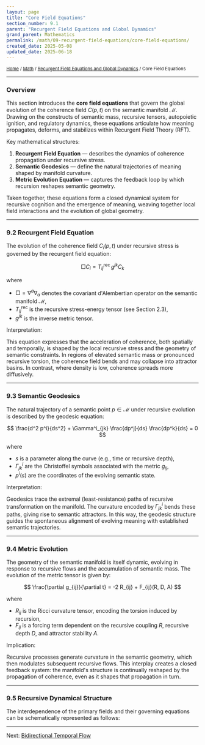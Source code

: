 ```yaml
---
layout: page
title: "Core Field Equations"
section_number: 9.1
parent: "Recurgent Field Equations and Global Dynamics"
grand_parent: Mathematics
permalink: /math/09-recurgent-field-equations/core-field-equations/
created_date: 2025-05-08
updated_date: 2025-06-18
---
```


<small>[Home](/) / [Math](/math/) / [Recurgent Field Equations and Global Dynamics](/math/09-recurgent-field-equations/) / Core Field Equations</small>

---

### Overview

This section introduces the **core field equations** that govern the global evolution of the coherence field $C(p, t)$ on the semantic manifold $\mathcal{M}$. Drawing on the constructs of semantic mass, recursive tensors, autopoietic ignition, and regulatory dynamics, these equations articulate how meaning propagates, deforms, and stabilizes within Recurgent Field Theory (RFT).

Key mathematical structures:
1. **Recurgent Field Equation** — describes the dynamics of coherence propagation under recursive stress.
2. **Semantic Geodesics** — define the natural trajectories of meaning shaped by manifold curvature.
3. **Metric Evolution Equation** — captures the feedback loop by which recursion reshapes semantic geometry.

Taken together, these equations form a closed dynamical system for recursive cognition and the emergence of meaning, weaving together local field interactions and the evolution of global geometry.

---

### 9.2 Recurgent Field Equation

The evolution of the coherence field $C_i(p, t)$ under recursive stress is governed by the recurgent field equation:

$$
\Box C_i = T^{\text{rec}}_{ij} \, g^{jk} C_k
$$

where
- $\Box = \nabla^a \nabla_a$ denotes the covariant d'Alembertian operator on the semantic manifold $\mathcal{M}$,
- $T^{\text{rec}}_{ij}$ is the recursive stress-energy tensor (see Section 2.3),
- $g^{jk}$ is the inverse metric tensor.

Interpretation:

This equation expresses that the acceleration of coherence, both spatially and temporally, is shaped by the local recursive stress and the geometry of semantic constraints. In regions of elevated semantic mass or pronounced recursive torsion, the coherence field bends and may collapse into attractor basins. In contrast, where density is low, coherence spreads more diffusively.

---

### 9.3 Semantic Geodesics

The natural trajectory of a semantic point $p \in \mathcal{M}$ under recursive evolution is described by the geodesic equation:

$$
\frac{d^2 p^i}{ds^2} + \Gamma^i_{jk} \frac{dp^j}{ds} \frac{dp^k}{ds} = 0
$$

where
- $s$ is a parameter along the curve (e.g., time or recursive depth),
- $\Gamma^i_{jk}$ are the Christoffel symbols associated with the metric $g_{ij}$,
- $p^i(s)$ are the coordinates of the evolving semantic state.

Interpretation:  

Geodesics trace the extremal (least-resistance) paths of recursive transformation on the manifold. The curvature encoded by $\Gamma^i_{jk}$ bends these paths, giving rise to semantic attractors. In this way, the geodesic structure guides the spontaneous alignment of evolving meaning with established semantic trajectories.

---

### 9.4 Metric Evolution

The geometry of the semantic manifold is itself dynamic, evolving in response to recursive flows and the accumulation of semantic mass. The evolution of the metric tensor is given by:

$$
\frac{\partial g_{ij}}{\partial t} = -2 R_{ij} + F_{ij}(R, D, A)
$$

where
- $R_{ij}$ is the Ricci curvature tensor, encoding the torsion induced by recursion,
- $F_{ij}$ is a forcing term dependent on the recursive coupling $R$, recursive depth $D$, and attractor stability $A$.

Implication:  

Recursive processes generate curvature in the semantic geometry, which then modulates subsequent recursive flows. This interplay creates a closed feedback system: the manifold's structure is continually reshaped by the propagation of coherence, even as it shapes that propagation in turn.

---

### 9.5 Recursive Dynamical Structure

The interdependence of the primary fields and their governing equations can be schematically represented as follows:

---

Next: [Bidirectional Temporal Flow](/math/09-recurgent-field-equations/temporal-dynamics/)
